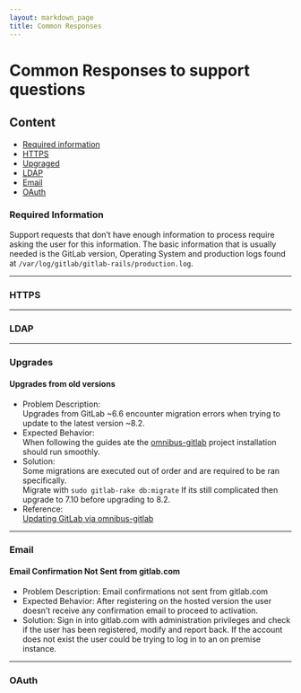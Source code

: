 ```yaml
---
layout: markdown_page
title: Common Responses
---
```


# Common Responses to support questions

## Content
* [Required information](/handbook/support/common-responses.html#required-information)    
* [HTTPS](/handbook/support/common-responses.html#https)  
* [Upgraged](/handbook/support/common-responses.html#upgrades)  
* [LDAP](/handbook/support/common-responses.html#ldap)
* [Email](/handbook/support/common-responses.html#email)
* [OAuth](/handbook/support/common-responses.html#oauth)


### <a name="required-information"></a> Required Information

Support requests that don’t have enough information to process require asking the user for this information. The basic 
information that is usually needed is the GitLab version, Operating System and production logs found 
at ```/var/log/gitlab/gitlab-rails/production.log```. 

***

### <a name="https"></a> HTTPS 

***

### <a name="ldap"></a> LDAP
  
***

### <a name="upgrades"></a> Upgrades
  
#### Upgrades from old versions
* Problem Description:  
Upgrades from GitLab ~6.6 encounter migration errors when trying to update to the latest 
version ~8.2. 
* Expected Behavior:  
When following the guides ate the [omnibus-gitlab](https://gitlab.com/gitlab-org/omnibus-gitlab/blob/master/doc/update/README.md#upgrading-from-a-non-omnibus-installation-to-an-omnibus-installation) 
project installation should run smoothly.
* Solution:  
Some migrations are executed out of order and are required to be ran specifically.  
Migrate with ```sudo gitlab-rake db:migrate```
If its still complicated then upgrade to 7.10 before upgrading to 8.2.    
* Reference:  
[Updating GitLab via omnibus-gitlab](https://gitlab.com/gitlab-org/omnibus-gitlab/blob/master/doc/update/README.md#upgrading-from-a-non-omnibus-installation-to-an-omnibus-installation)

***

### <a name="email"></a> Email

#### Email Confirmation Not Sent from gitlab.com
* Problem Description: Email confirmations not sent from gitlab.com  
* Expected Behavior: After registering on the hosted version the user doesn’t receive any confirmation email to 
proceed to activation.  
* Solution: Sign in into gitlab.com with administration privileges and check if the user has been registered, modify 
and report back. If the account does not exist the user could be trying to log in to an on premise instance.  

***


### <a name="oauth"></a> OAuth
